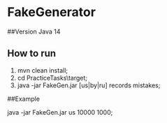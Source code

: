 # FakeGenerator

##Version
Java 14
## How to run
1. mvn clean install;
2. cd PracticeTasks\target;
3. java -jar FakeGen.jar [us|by|ru] records mistakes;

##Example

java -jar FakeGen.jar us 10000 1000;

